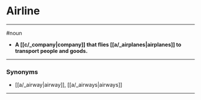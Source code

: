 # Airline
---
#noun
- **A [[c/_company|company]] that flies [[a/_airplanes|airplanes]] to transport people and goods.**
---
### Synonyms
- [[a/_airway|airway]], [[a/_airways|airways]]
---
